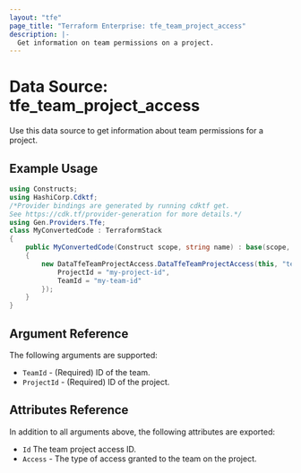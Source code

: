 ```yaml
---
layout: "tfe"
page_title: "Terraform Enterprise: tfe_team_project_access"
description: |-
  Get information on team permissions on a project.
---
```


# Data Source: tfe_team_project_access

Use this data source to get information about team permissions for a project.

## Example Usage

```csharp
using Constructs;
using HashiCorp.Cdktf;
/*Provider bindings are generated by running cdktf get.
See https://cdk.tf/provider-generation for more details.*/
using Gen.Providers.Tfe;
class MyConvertedCode : TerraformStack
{
    public MyConvertedCode(Construct scope, string name) : base(scope, name)
    {
        new DataTfeTeamProjectAccess.DataTfeTeamProjectAccess(this, "test", new DataTfeTeamProjectAccessConfig {
            ProjectId = "my-project-id",
            TeamId = "my-team-id"
        });
    }
}
```

## Argument Reference

The following arguments are supported:

* `TeamId` - (Required) ID of the team.
* `ProjectId` - (Required) ID of the project.

## Attributes Reference

In addition to all arguments above, the following attributes are exported:

* `Id` The team project access ID.
* `Access` - The type of access granted to the team on the project.

<!-- cache-key: cdktf-0.17.0-pre.15 input-204103613e94c6b9eafe1ca3f90afd99a5659e7479ad472937135a7066629cf3 -->